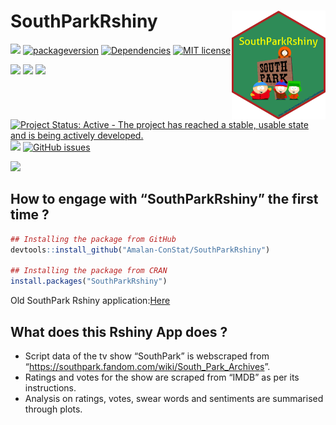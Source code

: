
<!-- README.md is generated from README.Rmd. Please edit that file -->

# SouthParkRshiny <img src="man/figures/logo.png" align="right" alt="" width="150" />

<!-- badges: start -->

[![](https://www.r-pkg.org/badges/version/SouthParkRshiny)](https://cran.r-project.org/package=SouthParkRshiny)
[![packageversion](https://img.shields.io/badge/Package%20version-1.0.0-orange.svg?style=flat-square)](commits/main)
[![Dependencies](https://tinyverse.netlify.com/badge/SouthParkRshiny)](https://cran.r-project.org/package=SouthParkRshiny)
[![MIT
license](https://img.shields.io/badge/License-MIT-blue.svg)](https://lbesson.mit-license.org/)

[![](http://cranlogs.r-pkg.org/badges/grand-total/SouthParkRshiny?color=green)](https://cran.r-project.org/package=SouthParkRshiny)
[![](http://cranlogs.r-pkg.org/badges/last-month/SouthParkRshiny?color=green)](https://cran.r-project.org/package=SouthParkRshiny)
[![](http://cranlogs.r-pkg.org/badges/last-week/SouthParkRshiny?color=green)](https://cran.r-project.org/package=SouthParkRshiny)

[![Project Status: Active - The project has reached a stable, usable
state and is being actively
developed.](https://www.repostatus.org/badges/latest/active.svg)](https://www.repostatus.org/#active)
[![](https://img.shields.io/badge/lifecycle-stable-brightgreen.svg)](https://lifecycle.r-lib.org/articles/stages.html#stable)
[![GitHub
issues](https://img.shields.io/github/issues/Amalan-ConStat/SouthParkRshiny.svg?style=popout)](https://github.com/Amalan-ConStat/SouthParkRshiny/issues)

[![](https://img.shields.io/github/languages/code-size/Amalan-ConStat/SouthParkRshiny.svg)](https://github.com/Amalan-ConStat/SouthParkRshiny)
<!-- badges: end -->

## How to engage with “SouthParkRshiny” the first time ?

``` r
## Installing the package from GitHub
devtools::install_github("Amalan-ConStat/SouthParkRshiny")

## Installing the package from CRAN
install.packages("SouthParkRshiny")
```

Old SouthPark Rshiny
application:[Here](https://github.com/Amalan-ConStat/SouthPark-Rshiny)

## What does this Rshiny App does ?

- Script data of the tv show “SouthPark” is webscraped from
  “<https://southpark.fandom.com/wiki/South_Park_Archives>”.
- Ratings and votes for the show are scraped from “IMDB” as per its
  instructions.
- Analysis on ratings, votes, swear words and sentiments are summarised
  through plots.
